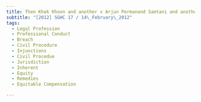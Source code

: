 ```yaml
---
title: Then Khek Khoon and another v Arjun Permanand Samtani and another 
subtitle: "[2012] SGHC 17 / 14\_February\_2012"
tags:
  - Legal Profession
  - Professional Conduct
  - Breach
  - Civil Procedure
  - Injunctions
  - Civil Procedue
  - Jurisdiction
  - Inherent
  - Equity
  - Remedies
  - Equitable Compensation

---
```


